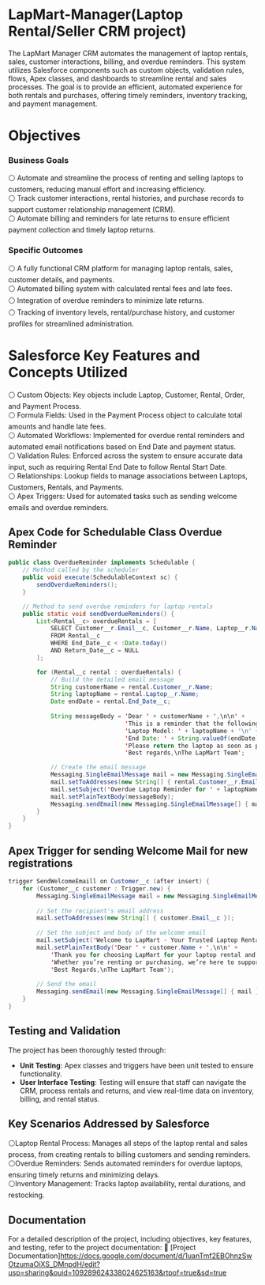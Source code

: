 # LapMart-Manager(Laptop Rental/Seller CRM project)

The LapMart Manager CRM automates the management of laptop rentals, sales, customer interactions, billing, and overdue reminders. This system utilizes Salesforce components such as custom objects, validation rules, flows, Apex classes, and dashboards to streamline rental and sales processes. The goal is to provide an efficient, automated experience for both rentals and purchases, offering timely reminders, inventory tracking, and payment management.

# Objectives

  ### Business Goals
  
⚪ Automate and streamline the process of renting and selling laptops to customers, reducing manual effort and increasing efficiency.<br>
⚪ Track customer interactions, rental histories, and purchase records to support customer relationship management (CRM).<br>
⚪ Automate billing and reminders for late returns to ensure efficient payment collection and timely laptop returns.<br>

### Specific Outcomes

⚪ A fully functional CRM platform for managing laptop rentals, sales, customer details, and payments.<br>
⚪ Automated billing system with calculated rental fees and late fees.<br>
⚪ Integration of overdue reminders to minimize late returns.<br>
⚪ Tracking of inventory levels, rental/purchase history, and customer profiles for streamlined administration.<br>

# Salesforce Key Features and Concepts Utilized

⚪ Custom Objects: Key objects include Laptop, Customer, Rental, Order, and Payment Process.<br>
⚪ Formula Fields: Used in the Payment Process object to calculate total amounts and handle late fees.<br>
⚪ Automated Workflows: Implemented for overdue rental reminders and automated email notifications based on End Date and payment status.<br>
⚪ Validation Rules: Enforced across the system to ensure accurate data input, such as requiring Rental End Date to follow Rental Start Date.<br>
⚪ Relationships: Lookup fields to manage associations between Laptops, Customers, Rentals, and Payments.<br>
⚪ Apex Triggers: Used for automated tasks such as sending welcome emails and overdue reminders.<br>

## Apex Code for Schedulable Class Overdue Reminder
```java
public class OverdueReminder implements Schedulable {
    // Method called by the scheduler
    public void execute(SchedulableContext sc) {
        sendOverdueReminders();
    }

    // Method to send overdue reminders for laptop rentals
    public static void sendOverdueReminders() {
        List<Rental__c> overdueRentals = [
            SELECT Customer__r.Email__c, Customer__r.Name, Laptop__r.Name, End_Date__c
            FROM Rental__c
            WHERE End_Date__c < :Date.today() 
            AND Return_Date__c = NULL
        ];

        for (Rental__c rental : overdueRentals) {
            // Build the detailed email message
            String customerName = rental.Customer__r.Name;
            String laptopName = rental.Laptop__r.Name;
            Date endDate = rental.End_Date__c;
            
            String messageBody = 'Dear ' + customerName + ',\n\n' +
                                 'This is a reminder that the following laptop you rented is overdue:\n\n' +
                                 'Laptop Model: ' + laptopName + '\n' +
                                 'End Date: ' + String.valueOf(endDate) + '\n\n' +
                                 'Please return the laptop as soon as possible to avoid additional charges.\n\n' +
                                 'Best regards,\nThe LapMart Team';

            // Create the email message
            Messaging.SingleEmailMessage mail = new Messaging.SingleEmailMessage();
            mail.setToAddresses(new String[] { rental.Customer__r.Email__c });
            mail.setSubject('Overdue Laptop Reminder for ' + laptopName);
            mail.setPlainTextBody(messageBody);
            Messaging.sendEmail(new Messaging.SingleEmailMessage[] { mail });
        }
    }
}
```
## Apex Trigger for sending Welcome Mail for new registrations
```java
trigger SendWelcomeEmaill on Customer__c (after insert) {
    for (Customer__c customer : Trigger.new) {
        Messaging.SingleEmailMessage mail = new Messaging.SingleEmailMessage();
        
        // Set the recipient's email address
        mail.setToAddresses(new String[] { customer.Email__c });
        
        // Set the subject and body of the welcome email
        mail.setSubject('Welcome to LapMart - Your Trusted Laptop Rental & Sales Service');
        mail.setPlainTextBody('Dear ' + customer.Name + ',\n\n' +
            'Thank you for choosing LapMart for your laptop rental and purchase needs! We’re excited to have you with us and are committed to providing you with the best experience.\n\n' +
            'Whether you’re renting or purchasing, we’re here to support you. If you have any questions, feel free to reach out to our team anytime.\n\n' +
            'Best Regards,\nThe LapMart Team');
        
        // Send the email
        Messaging.sendEmail(new Messaging.SingleEmailMessage[] { mail });
    }
}
```
## Testing and Validation

The project has been thoroughly tested through:
- **Unit Testing**: Apex classes and triggers have been unit tested to ensure functionality.
- **User Interface Testing**: Testing will ensure that staff can navigate the CRM, process rentals and returns, and view real-time data on inventory, billing, and rental status.

## Key Scenarios Addressed by Salesforce

⚪Laptop Rental Process: Manages all steps of the laptop rental and sales process, from creating rentals to billing customers and sending reminders.<br>
⚪Overdue Reminders: Sends automated reminders for overdue laptops, ensuring timely returns and minimizing delays.<br>
⚪Inventory Management: Tracks laptop availability, rental durations, and restocking.<br>

## Documentation

For a detailed description of the project, including objectives, key features, and testing, refer to the project documentation:
📝 [Project Documentation]https://docs.google.com/document/d/1uanTmf2EBOhnzSwOtzumaOiXS_DMnpdH/edit?usp=sharing&ouid=109289624338024625163&rtpof=true&sd=true
